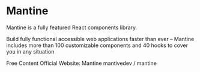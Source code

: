 # Mantine

Mantine is a fully featured React components library.

Build fully functional accessible web applications faster than ever – Mantine includes more than 100 customizable components and 40 hooks to cover you in any situation

<ResourceGroupTitle>Free Content</ResourceGroupTitle>
<BadgeLink colorScheme='blue' badgeText='Official Website' href='https://mantine.dev/'>Official Website: Mantine</BadgeLink>
<BadgeLink colorScheme='blue' badgeText='GitHub Repository' href='https://github.com/mantinedev/mantine'>mantivedev / mantine</BadgeLink>

